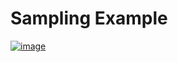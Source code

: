 # Sampling Example

[![image](https://colab.research.google.com/assets/colab-badge.svg)](https://colab.research.google.com/drive/1Fm2UaEYQ9tT8RC4vjrK6ArJxUocjjTYr?usp=sharing)